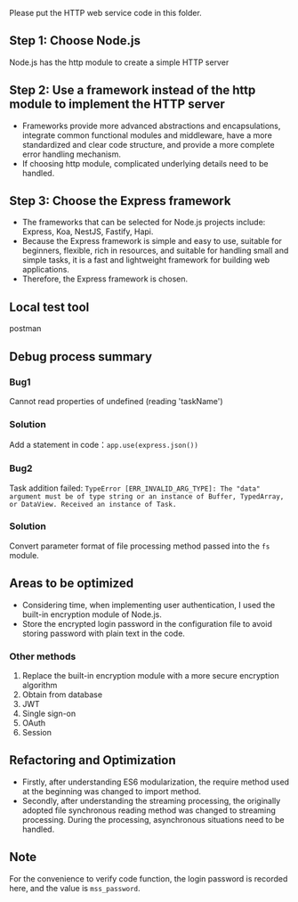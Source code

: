 Please put the HTTP web service code in this folder.

## Step 1: Choose Node.js
Node.js has the http module to create a simple HTTP server 

## Step 2: Use a framework instead of the http module to implement the HTTP server
- Frameworks provide more advanced abstractions and encapsulations, integrate common functional modules and middleware, have a more standardized and clear code structure, and provide a more complete error handling mechanism.
- If choosing http module, complicated underlying details need to be handled. 

## Step 3: Choose the Express framework
- The frameworks that can be selected for Node.js projects include: Express, Koa, NestJS, Fastify, Hapi.
- Because the Express framework is simple and easy to use, suitable for beginners, flexible, rich in resources, and suitable for handling small and simple tasks, it is a fast and lightweight framework for building web applications. 
- Therefore, the Express framework is chosen. 

## Local test tool
postman

## Debug process summary
### Bug1
Cannot read properties of undefined (reading 'taskName')
### Solution
Add a statement in code：`app.use(express.json())`

### Bug2
Task addition failed: `TypeError [ERR_INVALID_ARG_TYPE]: The "data" argument must be of type string or an instance of Buffer, TypedArray, or DataView. Received an instance of Task.`
### Solution
Convert parameter format of file processing method passed into the `fs` module. 

## Areas to be optimized
- Considering time, when implementing user authentication, I used the built-in encryption module of Node.js.
- Store the encrypted login password in the configuration file to avoid storing password with plain text in the code.
### Other methods
1. Replace the built-in encryption module with a more secure encryption algorithm 
2. Obtain from database
3. JWT 
4. Single sign-on 
5. OAuth 
6. Session 

## Refactoring and Optimization
- Firstly, after understanding ES6 modularization, the require method used at the beginning was changed to import method. 
- Secondly, after understanding the streaming processing, the originally adopted file synchronous reading method was changed to streaming processing. During the processing, asynchronous situations need to be handled.  

## Note
For the convenience to verify code function, the login password is recorded here, and the value is `mss_password`.